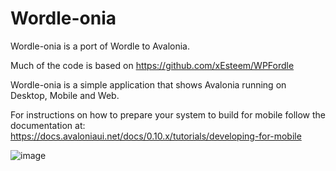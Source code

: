 # Wordle-onia

Wordle-onia is a port of Wordle to Avalonia. 

Much of the code is based on https://github.com/xEsteem/WPFordle

Wordle-onia is a simple application that shows Avalonia running on Desktop, Mobile and Web.

For instructions on how to prepare your system to build for mobile follow the documentation at:
https://docs.avaloniaui.net/docs/0.10.x/tutorials/developing-for-mobile

![image](https://user-images.githubusercontent.com/4672627/156905488-b8fa7821-e1e7-4251-8f54-2a8d303e4ee9.png)



